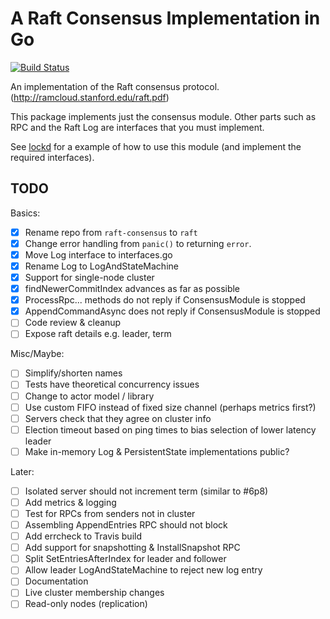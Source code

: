 # A Raft Consensus Implementation in Go

[![Build Status](https://travis-ci.org/divtxt/raft.svg?branch=master)](https://travis-ci.org/divtxt/raft)

An implementation of the Raft consensus protocol.
(<http://ramcloud.stanford.edu/raft.pdf>)

This package implements just the consensus module.
Other parts such as RPC and the Raft Log are interfaces that you must implement.

See [lockd](https://github.com/divtxt/lockd) for a example of how to use this module
(and implement the required interfaces).



## TODO


Basics:

- [x] Rename repo from `raft-consensus` to `raft`
- [x] Change error handling from `panic()` to returning `error`.
- [x] Move Log interface to interfaces.go
- [x] Rename Log to LogAndStateMachine
- [x] Support for single-node cluster
- [x] findNewerCommitIndex advances as far as possible
- [x] ProcessRpc... methods do not reply if ConsensusModule is stopped
- [x] AppendCommandAsync does not reply if ConsensusModule is stopped
- [ ] Code review & cleanup
- [ ] Expose raft details e.g. leader, term

Misc/Maybe:

- [ ] Simplify/shorten names
- [ ] Tests have theoretical concurrency issues
- [ ] Change to actor model / library
- [ ] Use custom FIFO instead of fixed size channel (perhaps metrics first?)
- [ ] Servers check that they agree on cluster info
- [ ] Election timeout based on ping times to bias selection of lower latency leader
- [ ] Make in-memory Log & PersistentState implementations public?

Later:

- [ ] Isolated server should not increment term (similar to #6p8)
- [ ] Add metrics & logging
- [ ] Test for RPCs from senders not in cluster
- [ ] Assembling AppendEntries RPC should not block
- [ ] Add errcheck to Travis build
- [ ] Add support for snapshotting & InstallSnapshot RPC
- [ ] Split SetEntriesAfterIndex for leader and follower
- [ ] Allow leader LogAndStateMachine to reject new log entry
- [ ] Documentation
- [ ] Live cluster membership changes
- [ ] Read-only nodes (replication)
